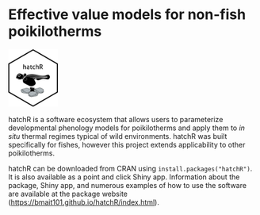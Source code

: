 # Effective value models for non-fish poikilotherms


<img src="misc/hatchR_logo.png" width="100">

hatchR is a software ecosystem that allows users to parameterize developmental phenology models for poikilotherms and apply them to *in situ* thermal regimes typical of wild environments. hatchR was built specifically for fishes, however this project extends applicability to other poikilotherms.

hatchR can be downloaded from CRAN using `install.packages("hatchR")`. It is also available as a point and click Shiny app. Information about the package, Shiny app, and numerous examples of how to use the software are available at the package website (<https://bmait101.github.io/hatchR/index.html>).
